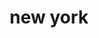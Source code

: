 ---
title: "new york"
id: tag.id
permalink: "/tags/new%20york"
videos: [372,1094,1227,1383,1396,1462,1648,1717,1819,1903,2049,2232,2236,2411,2482,2494,2538,2540,2541,2542]
---